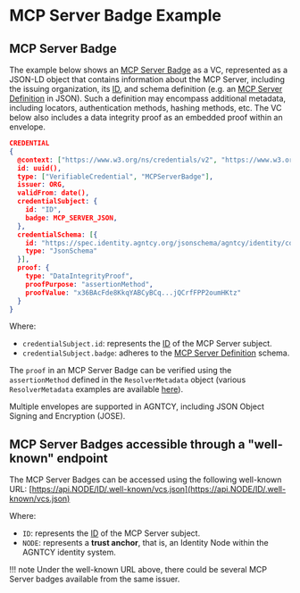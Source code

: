 # MCP Server Badge Example

## MCP Server Badge

The example below shows an [MCP Server Badge](./credentials.md) as a VC, represented as a JSON-LD object that contains information about the MCP Server, including the issuing organization, its [ID](identifiers.md), and schema definition (e.g. an [MCP Server Definition](https://spec.identity.agntcy.org/jsonschema/agntcy/identity/core/v1alpha1/McpServer#source-) in JSON). Such a definition may encompass additional metadata, including locators, authentication methods, hashing methods, etc. The VC below also includes a data integrity proof as an embedded proof within an envelope.

```json
CREDENTIAL
{
  @context: ["https://www.w3.org/ns/credentials/v2", "https://www.w3.org/ns/credentials/examples/v2"],
  id: uuid(),
  type: ["VerifiableCredential", "MCPServerBadge"],
  issuer: ORG,
  validFrom: date(),
  credentialSubject: {
    id: "ID",
    badge: MCP_SERVER_JSON,
  },
  credentialSchema: [{
    id: "https://spec.identity.agntcy.org/jsonschema/agntcy/identity/core/v1alpha1/McpServer#source-",
    type: "JsonSchema"
  }],
  proof: {
    type: "DataIntegrityProof",
    proofPurpose: "assertionMethod",
    proofValue: "x36BAcFde8KkqYABCyBCq...jQCrfFPP2oumHKtz"
  }
}

```

Where:

- `credentialSubject.id`: represents the [ID](identifiers.md#definitions) of the MCP Server subject.
- `credentialSubject.badge`: adheres to the [MCP Server Definition](https://spec.identity.agntcy.org/jsonschema/agntcy/identity/core/v1alpha1/McpServer#source-) schema.

The `proof` in an MCP Server Badge can be verified using the `assertionMethod` defined in the `ResolverMetadata` object (various `ResolverMetadata` examples are available [here](./identifier_examples.md)).

Multiple envelopes are supported in AGNTCY, including JSON Object Signing and Encryption (JOSE).

## MCP Server Badges accessible through a "well-known" endpoint

The MCP Server Badges can be accessed using the following well-known URL: [https://api.NODE/ID/.well-known/vcs.json](https://api.NODE/ID/.well-known/vcs.json)

Where:

- `ID`: represents the [ID](identifiers.md#definitions) of the MCP Server subject.
- `NODE`: represents a **trust anchor**, that is, an Identity Node within the AGNTCY identity system.

!!! note
    Under the well-known URL above, there could be several MCP Server badges available from the same issuer.
